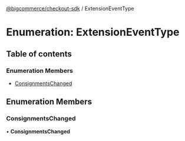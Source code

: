 [@bigcommerce/checkout-sdk](../README.md) / ExtensionEventType

# Enumeration: ExtensionEventType

## Table of contents

### Enumeration Members

- [ConsignmentsChanged](ExtensionEventType.md#consignmentschanged)

## Enumeration Members

### ConsignmentsChanged

• **ConsignmentsChanged**
